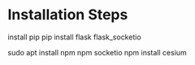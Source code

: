 # Installation Steps  
install pip
pip install flask flask_socketio

sudo apt install npm
npm socketio
npm install cesium